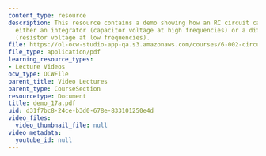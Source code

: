 ```yaml
---
content_type: resource
description: This resource contains a demo showing how an RC circuit can approximate
  either an integrator (capacitor voltage at high frequencies) or a differentiator
  (resistor voltage at low frequencies).
file: https://ol-ocw-studio-app-qa.s3.amazonaws.com/courses/6-002-circuits-and-electronics-spring-2007/d31f7bc824ceb3d0678e833101250e4d_demo_17a.pdf
file_type: application/pdf
learning_resource_types:
- Lecture Videos
ocw_type: OCWFile
parent_title: Video Lectures
parent_type: CourseSection
resourcetype: Document
title: demo_17a.pdf
uid: d31f7bc8-24ce-b3d0-678e-833101250e4d
video_files:
  video_thumbnail_file: null
video_metadata:
  youtube_id: null
---
```

